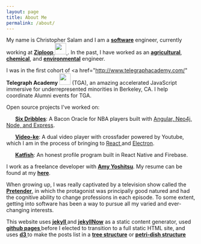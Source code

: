 ```yaml
---
layout: page
title: About Me
permalink: /about/
---
```


My name is Christopher Salam and I am a **<a href="http://chrissalam.com/software">software</a>** engineer, currently working at <a target="_blank" href="https://angel.co/ziploop"> <strong>Ziploop</strong> <img height="30px" style="display:inline-block" src="ziploop.png" /> </a>. In the past, I have worked as an **<a href="http://chrissalam.com/agricultural">agricultural</a>**, **<a href="http://chrissalam.com/chemical">chemical</a>**, and **<a href="http://chrissalam.com/environmental">environmental</a>** engineer.

I was in the first cohort of <a href="http://www.telegraphacademy.com/" <a target="_blank"> <strong>Telegraph Academy</strong> <img height="30px" style="display:inline-block" src="tga.png" /> </a> (TGA), an amazing accelerated JavaScript immersive for underrepresented minorities in Berkeley, CA. I help coordinate Alumni events for TGA.

Open source projects I've worked on:

&nbsp; &nbsp; &nbsp; <strong><a href="http://sixdribbles.com" target="_blank">Six Dribbles</a></strong>: A Bacon Oracle for NBA players built with <a target="_blank" href="http://www.42id.com/articles/anne-stack-angular-js-node-neo4j-and-express/">Angular, Neo4j, Node, and Express</a>.

&nbsp; &nbsp; &nbsp; <strong><a href="http://video-ke.com" target="_blank">Video-ke</a></strong>: A dual video player with crossfader powered by Youtube, which I am in the process of bringing to <a href="https://facebook.github.io/react/" target="_blank">React </a> and <a href="http://electron.atom.io/" target="_blank"> Electron</a>.

&nbsp; &nbsp; &nbsp; <strong><a href="http://katfish.me" target="_blank">Katfish</a></strong>: An honest profile program built in React Native and Firebase.

I work as a freelance developer with <strong><a href="http://www.amyyoshitsu.com" target="_blank">Amy Yoshitsu</a></strong>. My resume can be found at my <strong><a href="http://chrissalam.github.io" target="_blank">here</a></strong>.

When growing up, I was really captivated by a television show called the **<a href="http://pretender.wikia.com/wiki/Jarod">Pretender</a>**, in which the protagonist was principally good natured and had the cognitive ability to change professions in each episode. To some extent, getting into software has been a way to pursue all my varied and ever-changing interests.

This website uses <strong><a href="https://jekyllrb.com/"> jekyll </a></strong> and <strong><a href="https://github.com/barryclark/jekyll-now">jekyllNow</a></strong> as a static content generator, used <strong><a href="https://pages.github.com/"> github pages </a></strong> before I elected to transition to a full static HTML site, and uses <strong><a href="http://d3js.org/"> d3 </a></strong> to make the posts list in a <strong><a href="https://github.com/mbostock/d3/wiki/Tree-Layout"> tree structure</strong></a> or <strong><a href="http://bl.ocks.org/mbostock/4063530" >petri-dish structure </a></strong>

<script src="https://cdnjs.cloudflare.com/ajax/libs/d3/3.5.6/d3.min.js" charset="utf-8"></script>

<div id="diagram"></div>

<script>

  var treeData = [
  {
  "name": "Chris Salam",
  "parent": null,
  "children": [
      {
      "name": "bicycles",
      "parent": "Chris Salam"
      },
      {
      "name": "software",
      "parent": "Chris Salam",
        "children": [
        {
          "name": "agricultural",
          "parent": "#reactnative",
        },
        {
          "name": "chemical",
          "parent": "#reactnative"
        },
        {
          "name": "environmental",
          "parent": "#reactnative"
        }
                    ]
      },
      {
      "name": "music",
      "parent": "Chris Salam"
      }
              ]
  }
];

// ************** Generate the tree diagram  *****************

// var width = document.getElementById('main').offsetWidth;
var vwidth = (window.innerWidth > 0) ? window.innerWidth : screen.width;
var vtop = (vwidth > 410) ? 80 : 50;
vwidth = (vwidth > 410) ? 410 : vwidth;
var vheight = vwidth + 360;

function makeMeSomeTrees(eachRoot){
  var margin = {top: vtop, right: 5, bottom: 5, left: 5},
  width = vwidth - margin.right - margin.left,
  height = vheight - margin.top - margin.bottom;

  var i = 0;

  var tree = d3.layout.tree()
  .size([width, height]);

  var diagonal = d3.svg.diagonal()
 // .projection(function(d) { return [d.y, d.x]; });

 var svg = d3.select("#diagram").append("div").append("svg")
 .attr("width", width + margin.right + margin.left)
 .attr("height", height + margin.top + margin.bottom)
 .append("g")
 .attr("transform", "translate(" + margin.left + "," + margin.top + ")");

 root = treeData[eachRoot];

 update(root);

 function update(source) {

  // Compute the new tree layout.
  var nodes = tree.nodes(root).reverse(),
  links = tree.links(nodes);

  // Normalize for fixed-depth.
  nodes.forEach(function(d) { d.y = d.depth * 200; });

  // Declare the nodesâ€¦
  var node = svg.selectAll("g.node")
  .data(nodes, function(d) { return d.id || (d.id = ++i); });

  // Enter the nodes.
  var nodeEnter = node.enter().append("g")
  .attr("class", "node")
  .attr("transform", function(d) {
    return "translate(" + d.x + "," + d.y + ")"; });

  nodeEnter.append("circle")
  .attr("r", vwidth/8.5)

  nodeEnter.append("text")
  .attr("x", function(d) {
    return 0;
  })
  .attr("dy", ".35em")
  .attr("text-anchor", function(d) {
    return "middle";
  })
  .text(function(d) { return d.name; })
  .style("fill-opacity", 1)
  .attr("class", "hyper").on("click", function (d) {
    var url;
    if (d.name.match(/bicycles/)) { url = 'http://vintagebicycles.info'; }
    else if (d.name.match(/music/)) { url = 'http://christophersalam.github.io'; }
        else { url = 'http://chrissalam.com/' + d.name.split(" ").join("-"); }
        window.location = url;
      });

  // Declare the linksâ€¦
  var link = svg.selectAll("path.link")
  .data(links, function(d) { return d.target.id; });

  // Enter the links.
  link.enter().insert("path", "g")
  .attr("class", "link")
  .attr("d", diagonal);

}

}

for (var q = 0; q < treeData.length; q++) {
  makeMeSomeTrees(q);
}

</script>
